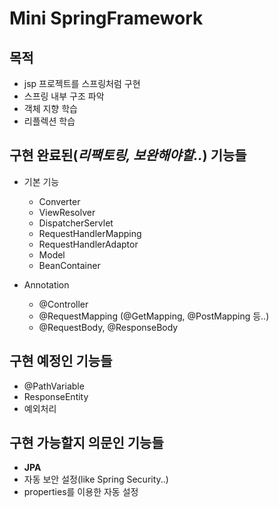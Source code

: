 # Mini SpringFramework

## 목적
* jsp 프로젝트를 스프링처럼 구현
* 스프링 내부 구조 파악
* 객체 지향 학습
* 리플렉션 학습

## 구현 완료된(*리팩토링, 보완해야할..*) 기능들
* 기본 기능
    * Converter
    * ViewResolver
    * DispatcherServlet
    * RequestHandlerMapping
    * RequestHandlerAdaptor
    * Model
    * BeanContainer

* Annotation
    * @Controller
    * @RequestMapping (@GetMapping, @PostMapping 등..)
    * @RequestBody, @ResponseBody
    

## 구현 예정인 기능들
* @PathVariable
* ResponseEntity
* 예외처리

## 구현 가능할지 의문인 기능들
* **JPA**
* 자동 보안 설정(like Spring Security..)
* properties를 이용한 자동 설정